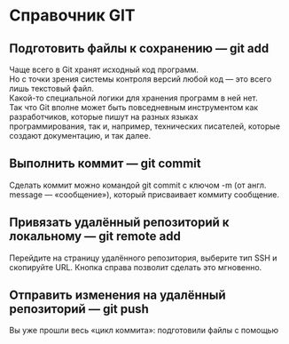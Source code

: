 # __Справочник  GIT__
## Подготовить файлы к сохранению — git add
Чаще всего в Git хранят исходный код программ.<br> Но с точки зрения системы контроля версий любой код — это всего лишь текстовый файл.<br> 
Какой-то специальной логики для хранения программ в ней нет.<br> Так что Git вполне может быть повседневным инструментом как разработчиков, которые пишут на разных языках<br> программирования, так и, например, технических писателей, которые создают документацию, и так далее.
## Выполнить коммит — git commit<br>
Сделать коммит можно командой git commit c ключом -m (от англ. message — «сообщение»), который присваивает коммиту сообщение.
## Привязать удалённый репозиторий к локальному — git remote add
Перейдите на страницу удалённого репозитория, выберите тип SSH и скопируйте URL. Кнопка справа позволит сделать это мгновенно.
## Отправить изменения на удалённый репозиторий — git push
Вы уже прошли весь «цикл коммита»: подготовили файлы с помощью
